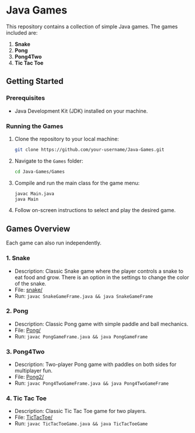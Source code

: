 # Java Games

This repository contains a collection of simple Java games. The games included are:

1. **Snake**
2. **Pong**
3. **Pong4Two**
4. **Tic Tac Toe**

## Getting Started

### Prerequisites

- Java Development Kit (JDK) installed on your machine.

### Running the Games

1. Clone the repository to your local machine:

    ```bash
    git clone https://github.com/your-username/Java-Games.git
    ```

2. Navigate to the `Games` folder:

    ```bash
    cd Java-Games/Games
    ```

3. Compile and run the main class for the game menu:

    ```bash
    javac Main.java
    java Main
    ```

4. Follow on-screen instructions to select and play the desired game.

## Games Overview
Each game can also run independently.

### 1. Snake

- Description: Classic Snake game where the player controls a snake to eat food and grow. There is an option in the settings to change the color of the snake.
- File: [snake/](snake/)
- Run: `javac SnakeGameFrame.java && java SnakeGameFrame`

### 2. Pong

- Description: Classic Pong game with simple paddle and ball mechanics.
- File: [Pong/](Pong/)
- Run: `javac PongGameFrame.java && java PongGameFrame`

### 3. Pong4Two

- Description: Two-player Pong game with paddles on both sides for multiplayer fun.
- File: [Pong2/](Pong2/)
- Run: `javac Pong4TwoGameFrame.java && java Pong4TwoGameFrame`

### 4. Tic Tac Toe

- Description: Classic Tic Tac Toe game for two players.
- File: [TicTacToe/](TicTacToe/)
- Run: `javac TicTacToeGame.java && java TicTacToeGame`

